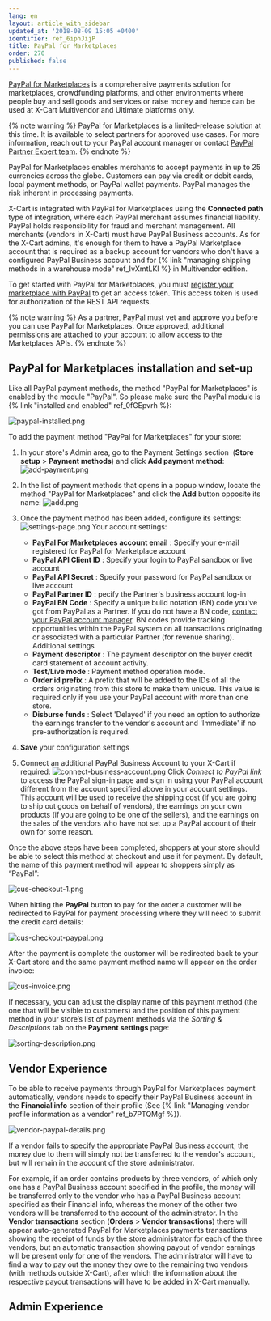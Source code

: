 ```yaml
---
lang: en
layout: article_with_sidebar
updated_at: '2018-08-09 15:05 +0400'
identifier: ref_6iphJijP
title: PayPal for Marketplaces
order: 270
published: false
---
```

[PayPal for Marketplaces](https://market.x-cart.com/addons/paypal-for-marketplaces.html "PayPal for Marketplaces") is a comprehensive payments solution for marketplaces, crowdfunding platforms, and other environments where people buy and sell goods and services or raise money and hence can be used at X-Cart Multivendor and Ultimate platforms only.

{% note warning %}
PayPal for Marketplaces is a limited-release solution at this time. It is available to select partners for approved use cases. For more information, reach out to your PayPal account manager or contact [PayPal Partner Expert team](https://www.paypal.com/us/webapps/mpp/partner-program/contact-us?ref=marketplace "PayPal for Marketplaces").
{% endnote %}

PayPal for Marketplaces enables merchants to accept payments in up to 25 currencies across the globe. Customers can pay via credit or debit cards, local payment methods, or PayPal wallet payments. PayPal manages the risk inherent in processing payments. 

X-Cart is integrated with PayPal for Marketplaces using the **Connected path** type of integration, where each PayPal merchant assumes financial liability. PayPal holds responsibility for fraud and merchant management. All merchants (vendors in X-Cart) must have PayPal Business accounts. As for the X-Cart admins, it's enough for them to have a PayPal Marketplace account that is required as a backup account for vendors who don't have a configured PayPal Business account and for {% link "managing shipping methods in a warehouse mode" ref_IvXmtLKI %} in Multivendor edition.

To get started with PayPal for Marketplaces, you must [register your marketplace with PayPal](https://developer.paypal.com/docs/marketplaces/prerequisites/#registration-steps "PayPal for Marketplaces") to get an access token. This access token is used for authorization of the REST API requests.

{% note warning %}
As a partner, PayPal must vet and approve you before you can use PayPal for Marketplaces. Once approved, additional permissions are attached to your account to allow access to the Marketplaces APIs.
{% endnote %}

## PayPal for Marketplaces installation and set-up

Like all PayPal payment methods, the method "PayPal for Marketplaces" is enabled by the module "PayPal". So please make sure the PayPal module is {% link "installed and enabled" ref_0fGEpvrh %}:

![paypal-installed.png]({{site.baseurl}}/attachments/ref_6iphJijP/paypal-installed.png)

To add the payment method "PayPal for Marketplaces" for your store:

1.  In your store's Admin area, go to the Payment Settings section  (**Store setup** > **Payment methods**) and click **Add payment method**:
   ![add-payment.png]({{site.baseurl}}/attachments/ref_6iphJijP/add-payment.png)
   
2.  In the list of payment methods that opens in a popup window, locate the method "PayPal for Marketplaces" and click the **Add** button opposite its name:
   ![add.png]({{site.baseurl}}/attachments/ref_6iphJijP/add.png)
   
3.  Once the payment method has been added, configure its settings:
    ![settings-page.png]({{site.baseurl}}/attachments/ref_6iphJijP/settings-page.png)
    Your account settings:
    * **PayPal For Marketplaces account email** : Specify your e-mail registered for PayPal for Marketplace account
    * **PayPal API Client ID** : Specify your login to PayPal sandbox or live account
    * **PayPal API Secret** : Specify your password for PayPal sandbox or live account
    * **PayPal Partner ID** : pecify the Partner's business account log-in
    * **PayPal BN Code** : Specify a unique build notation (BN) code you've got from PayPal as a Partner. If you do not have a BN code, [contact your PayPal account manager](https://www.paypal.com/partnerprogram/ "PayPal for Marketplaces"). BN codes provide tracking opportunities within the PayPal system on all transactions originating or associated with a particular Partner (for revenue sharing).
    Additional settings
    * **Payment descriptor** : The payment descriptor on the buyer credit card statement of account activity.
    * **Test/Live mode** : Payment method operation mode.
    * **Order id prefix** : A prefix that will be added to the IDs of all the orders originating from this store to make them unique. This value is required only if you use your PayPal account with more than one store.
    * **Disburse funds** : Select 'Delayed' if you need an option to authorize the earnings transfer to the vendor's account and 'Immediate' if no pre-authorization is required.
    
4. **Save** your configuration settings

5. Connect an additional PayPal Business Account to your X-Cart if required:
   ![connect-business-account.png]({{site.baseurl}}/attachments/ref_6iphJijP/connect-business-account.png)
   Click _Connect to PayPal link_ to access the PayPal sign-in page and sign in using your PayPal account different from the account specified above in your account settings. This account will be used to receive the shipping cost (if you are going to ship out goods on behalf of vendors), the earnings on your own products (if you are going to be one of the sellers), and the earnings on the sales of the vendors who have not set up a PayPal account of their own for some reason.


Once the above steps have been completed, shoppers at your store should be able to select this method at checkout and use it for payment. By default, the name of this payment method will appear to shoppers simply as “PayPal”:

![cus-checkout-1.png]({{site.baseurl}}/attachments/ref_6iphJijP/cus-checkout-1.png)

When hitting the **PayPal** button to pay for the order a customer will be redirected to PayPal for payment processing where they will need to submit the credit card details:

![cus-checkout-paypal.png]({{site.baseurl}}/attachments/ref_6iphJijP/cus-checkout-paypal.png)

After the payment is complete the customer will be redirected back to your X-Cart store and the same payment method name will appear on the order invoice:

![cus-invoice.png]({{site.baseurl}}/attachments/ref_6iphJijP/cus-invoice.png)

If necessary, you can adjust the display name of this payment method (the one that will be visible to customers) and the position of this payment method in your store’s list of payment methods via the _Sorting & Descriptions_ tab on the **Payment settings** page: 

![sorting-description.png]({{site.baseurl}}/attachments/ref_6iphJijP/sorting-description.png)

## Vendor Experience

To be able to receive payments through PayPal for Marketplaces payment automatically, vendors needs to specify their PayPal Business account in the **Financial info** section of their profile (See {% link "Managing vendor profile information as a vendor" ref_b7PTQMgf %}). 

![vendor-paypal-details.png]({{site.baseurl}}/attachments/ref_6iphJijP/vendor-paypal-details.png)

If a vendor fails to specify the appropriate PayPal Business account, the money due to them will simply not be transferred to the vendor's account, but will remain in the account of the store administrator. 

For example, if an order contains products by three vendors, of which only one has a PayPal Business account specified in the profile, the money will be transferred only to the vendor who has a PayPal Business account specified as their Financial info, whereas the money of the other two vendors will be transferred to the account of the administrator. In the **Vendor transactions** section (**Orders** > **Vendor transactions**) there will appear auto-generated PayPal for Marketplaces payments transactions showing the receipt of funds by the store administrator for each of the three vendors, but an automatic transaction showing payout of vendor earnings will be present only for one of the vendors. The administrator will have to find a way to pay out the money they owe to the remaining two vendors (with methods outside X-Cart), after which the information about the respective payout transactions will have to be added in X-Cart manually.

## Admin Experience



